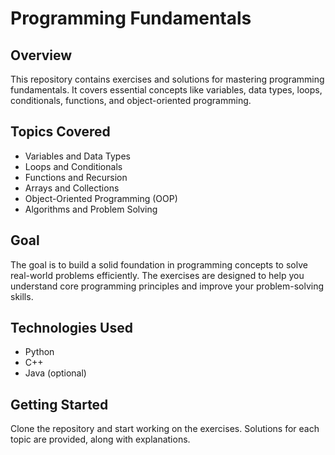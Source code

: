 # Programming Fundamentals

## Overview

This repository contains exercises and solutions for mastering programming fundamentals. It covers essential concepts like variables, data types, loops, conditionals, functions, and object-oriented programming.

## Topics Covered

- Variables and Data Types
- Loops and Conditionals
- Functions and Recursion
- Arrays and Collections
- Object-Oriented Programming (OOP)
- Algorithms and Problem Solving

## Goal

The goal is to build a solid foundation in programming concepts to solve real-world problems efficiently. The exercises are designed to help you understand core programming principles and improve your problem-solving skills.

## Technologies Used

- Python
- C++
- Java (optional)

## Getting Started

Clone the repository and start working on the exercises. Solutions for each topic are provided, along with explanations.
